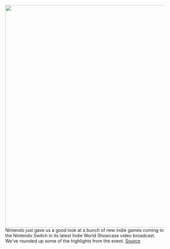 <img src='https://cdn.vox-cdn.com/thumbor/aPiaTV9mv66X5tjJJs3WTuZyRVY=/0x0:1908x1004/1200x0/filters:focal(0x0:1908x1004):no_upscale()/cdn.vox-cdn.com/uploads/chorus_asset/file/19813871/Screen_Shot_2020_03_17_at_10.26.02_AM.png' width='700px' /><br/>
Nintendo just gave us a good look at a bunch of new indie games coming to the Nintendo Switch in its latest Indie World Showcase video broadcast. We've rounded up some of the highlights from the event.
<a href='https://www.theverge.com/2020/3/17/21182632/nintendo-switch-indie-world-showcase-march-2020-games'> Source <a/>